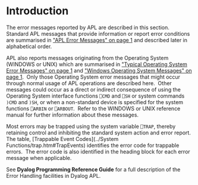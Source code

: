 # Introduction

The error messages reported by APL are described in this section.  Standard APL messages that provide information or report error conditions are summarised in ["APL Error Messages" on page 1](apl-errors.md) and described later in alphabetical order.

APL also reports messages originating from the Operating System (WINDOWS or UNIX) which are summarised in ["Typical Operating System Error Messages" on page 1](os-errors.md) and ["Windows Operating System Messages" on page 1](windows-errors.md).  Only those Operating System error messages that might occur through normal usage of APL operations are described here.  Other messages could occur as a direct or indirect consequence of using the Operating System interface functions `⎕CMD` and `⎕SH` or system commands `)CMD` and `)SH`, or when a non-standard device is specified for the system functions `⎕ARBIN` or `⎕ARBOUT`.  Refer to the WINDOWS or UNIX reference manual for further information about these messages.

Most errors may be trapped using the system variable `⎕TRAP`, thereby retaining control and inhibiting the standard system action and error report.  The table, [Trappable Event Codes](../System Functions/trap.htm#TrapEvents) identifies the error code for trappable errors.  The error code is also identified in the heading block for each error message when applicable.

See **Dyalog Programming Reference Guide** for a full description of the Error Handling facilities in Dyalog APL.
